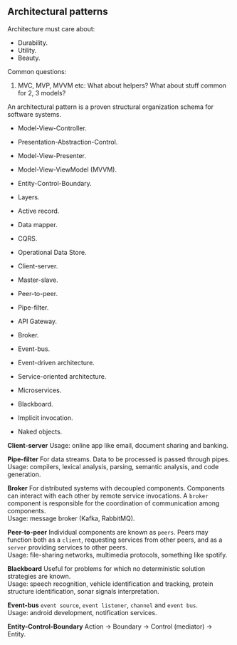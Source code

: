 Architectural patterns
-

Architecture must care about:
* Durability.
* Utility.
* Beauty.

Common questions:
1. MVC, MVP, MVVM etc: What about helpers? What about stuff common for 2, 3 models?

An architectural pattern is a proven structural organization schema for software systems.

* Model-View-Controller.
* Presentation-Abstraction-Control.
* Model-View-Presenter.
* Model-View-ViewModel (MVVM).
* Entity-Control-Boundary.
* Layers.

* Active record.
* Data mapper.
* CQRS.
* Operational Data Store.

* Client-server.
* Master-slave.
* Peer-to-peer.
* Pipe-filter.

* API Gateway.
* Broker.
* Event-bus.

* Event-driven architecture.
* Service-oriented architecture.
* Microservices.
* Blackboard.

* Implicit invocation.
* Naked objects.

**Client-server**
Usage: online app like email, document sharing and banking.

**Pipe-filter**
For data streams. Data to be processed is passed through pipes.
<br>Usage: compilers, lexical analysis, parsing, semantic analysis, and code generation.

**Broker**
For distributed systems with decoupled components.
Components can interact with each other by remote service invocations.
A `broker` component is responsible for the coordination of communication among components.
<br>Usage: message broker (Kafka, RabbitMQ).

**Peer-to-peer**
Individual components are known as `peers`.
Peers may function both as a `client`, requesting services from other peers,
and as a `server` providing services to other peers.
<br>Usage: file-sharing networks, multimedia protocols, something like spotify.

**Blackboard**
Useful for problems for which no deterministic solution strategies are known.
<br>
Usage: speech recognition, vehicle identification and tracking,
protein structure identification, sonar signals interpretation.

**Event-bus**
`event source`, `event listener`, `channel` and `event bus`.
<br>Usage: android development, notification services.

**Entity-Control-Boundary**
Action -> Boundary -> Control (mediator) -> Entity.
